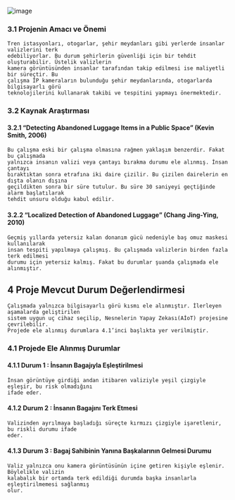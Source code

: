 ![image](https://user-images.githubusercontent.com/43322788/180246848-0ea0caa0-dd6a-445f-9887-0967b19b9aab.png)

### 3.1 Projenin Amacı ve Önemi

```
Tren istasyonları, otogarlar, şehir meydanları gibi yerlerde insanlar valizlerini terk
edebiliyorlar. Bu durum şehirlerin güvenliği için bir tehdit oluşturabilir. Üstelik valizlerin
kamera görüntüsünden insanlar tarafından takip edilmesi ise maliyetli bir süreçtir. Bu
çalışma İP kameraların bulunduğu şehir meydanlarında, otogarlarda bilgisayarlı görü
teknolojilerini kullanarak takibi ve tespitini yapmayı önermektedir.
```
### 3.2 Kaynak Araştırması

#### 3.2.1 “Detecting Abandoned Luggage Items in a Public Space” (Kevin Smith, 2006)

```
Bu çalışma eski bir çalışma olmasına rağmen yaklaşım benzerdir. Fakat bu çalışmada
yalnızca insanın valizi veya çantayı bırakma durumu ele alınmış. İnsan çantayı
bıraktıktan sonra etrafına iki daire çizilir. Bu çizilen dairelerin en dışta olanın dışına
geçildikten sonra bir süre tutulur. Bu süre 30 saniyeyi geçtiğinde alarm başlatılarak
tehdit unsuru olduğu kabul edilir.
```
#### 3.2.2 “Localized Detection of Abandoned Luggage” (Chang Jing-Ying, 2010)

```
Geçmiş yıllarda yetersiz kalan donanım gücü nedeniyle baş omuz maskesi kullanılarak
insan tespiti yapılmaya çalışmış. Bu çalışmada valizlerin birden fazla terk edilmesi
durumu için yetersiz kalmış. Fakat bu durumlar şuanda çalışmada ele alınmıştır.
```
## 4 Proje Mevcut Durum Değerlendirmesi

```
Çalışmada yalnızca bilgisayarlı görü kısmı ele alınmıştır. İlerleyen aşamalarda geliştirilen
sistem uygun uç cihaz seçilip, Nesnelerin Yapay Zekası(AİoT) projesine çevrilebilir.
Projede ele alınmış durumlara 4.1’inci başlıkta yer verilmiştir.
```
### 4.1 Projede Ele Alınmış Durumlar

#### 4.1.1 Durum 1 : İnsanın Bagajıyla Eşleştirilmesi

```
İnsan görüntüye girdiği andan itibaren valiziyle yeşil çizgiyle eşleşir, bu risk olmadığını
ifade eder.
```
#### 4.1.2 Durum 2 : İnsanın Bagajını Terk Etmesi

```
Valizinden ayrılmaya başladığı süreçte kırmızı çizgiyle işaretlenir, bu riskli durumu ifade
eder.
```
#### 4.1.3 Durum 3 : Bagaj Sahibinin Yanına Başkalarının Gelmesi Durumu

```
Valiz yalnızca onu kamera görüntüsünün içine getiren kişiyle eşlenir. Böylelikle valizin
kalabalık bir ortamda terk edildiği durumda başka insanlarla eşleştirilmemesi sağlanmış
olur.
```
